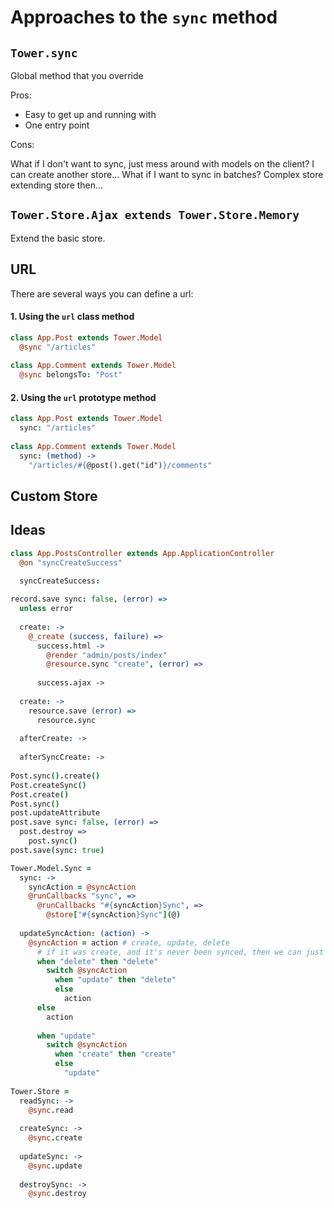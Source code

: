 # Approaches to the `sync` method

## `Tower.sync`

Global method that you override

Pros:

- Easy to get up and running with
- One entry point

Cons:

What if I don't want to sync, just mess around with models on the client?  I can create another store...  What if I want to sync in batches?  Complex store extending store then...

## `Tower.Store.Ajax extends Tower.Store.Memory`

Extend the basic store.

## URL

There are several ways you can define a url:

#### 1. Using the `url` class method

``` coffeescript
class App.Post extends Tower.Model
  @sync "/articles"
  
class App.Comment extends Tower.Model
  @sync belongsTo: "Post"
```

#### 2. Using the `url` prototype method

``` coffeescript
class App.Post extends Tower.Model
  sync: "/articles"
  
class App.Comment extends Tower.Model
  sync: (method) ->
    "/articles/#{@post().get("id")}/comments"
```

## Custom Store

## Ideas

``` coffeescript
class App.PostsController extends App.ApplicationController
  @on "syncCreateSuccess"
  
  syncCreateSuccess: 

record.save sync: false, (error) =>
  unless error
    
  create: ->
    @_create (success, failure) =>
      success.html ->
        @render "admin/posts/index"
        @resource.sync "create", (error) =>
          
      success.ajax ->
      
  create: ->
    resource.save (error) =>
      resource.sync
  
  afterCreate: ->
    
  afterSyncCreate: ->
      
Post.sync().create()
Post.createSync()
Post.create()
Post.sync()
post.updateAttribute
post.save sync: false, (error) =>
  post.destroy =>
    post.sync()
post.save(sync: true)

Tower.Model.Sync =
  sync: ->
    syncAction = @syncAction
    @runCallbacks "sync", =>
      @runCallbacks "#{syncAction}Sync", =>
        @store["#{syncAction}Sync"](@)
    
  updateSyncAction: (action) ->
    @syncAction = action # create, update, delete
      # if it was create, and it's never been synced, then we can just remove it from memory and be all cool
      when "delete" then "delete"
        switch @syncAction
          when "update" then "delete"
          else
            action
      else
        action
        
      when "update"
        switch @syncAction
          when "create" then "create"
          else
            "update"
            
Tower.Store =
  readSync: ->
    @sync.read
    
  createSync: ->
    @sync.create
    
  updateSync: ->
    @sync.update
    
  destroySync: ->
    @sync.destroy
```